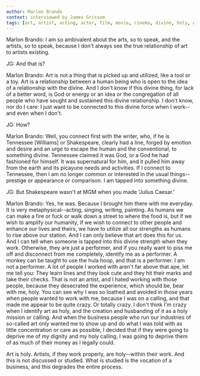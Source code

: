 ```yaml
---
author: Marlon Brando
context: interviewed by James Grissom
tags: [art, artist, acting, actor, film, movie, cinema, divine, holy, god, spiritual, purpose, calling]
---
```

Marlon Brando: I am so ambivalent about the arts, so to speak, and the artists, so to speak, because I don't always see the true relationship of art to artists existing.

JG: And that is?

Marlon Brando: Art is not a thing that is picked up and utilized, like a tool or a toy. Art is a relationship between a human being who is open to the idea of a relationship with the divine. And I don't know if this divine thing, for lack of a better word, is God or energy or an idea or the congregation of all people who have sought and sustained this divine relationship. I don't know, nor do I care: I just want to be connected to this divine force when I work--and even when I don't.

JG: How?

Marlon Brando: Well, you connect first with the writer, who, if he is Tennessee \[Williams] or Shakespeare, clearly had a line, forged by emotion and desire and an urge to escape the human and the conventional, to something divine. Tennessee claimed it was God, or a God he had fashioned for himself. It was supernatural for him, and it pulled him away from the earth and its picayune needs and activities. If I connect to Tennessee, then I am no longer common or interested in the usual things--prestige or appearance or comparison. I am tapped into something divine.

JG: But Shakespeare wasn't at MGM when you made 'Julius Caesar.'

Marlon Brando: Yes, he was. Because I brought him there with me everyday. It is very metaphysical--acting, singing, writing, painting. As humans we can make a fire or fuck or walk down a street to where the food is, but if we wish to amplify our humanity, if we wish to connect to other people and enhance our lives and theirs, we have to utilize all our strengths as humans to rise above our station. And I can only believe that art does this for us. And I can tell when someone is tapped into this divine strength when they work. Otherwise, they are just a performer, and if you really want to piss me off and disconnect from me completely, identify me as a performer. A monkey can be taught to use the hula hoop, and that is a performer. I am not a performer. A lot of people I worked with aren't far above that ape, let me tell you: They learn lines and they look cute and they hit their marks and take their checks. That is not an artist, and I hated working with those people, because they desecrated the experience, which should be, bear with me, holy. You can see why I was so loathed and avoided in those years when people wanted to work with me, because I was on a calling, and that made me appear to be quite crazy. Or totally crazy. I don't think I'm crazy when I identify art as holy, and the creation and husbanding of it as a holy mission or calling. And when the business people who run our industries of so-called art only wanted me to show up and do what I was told with as little concentration or care as possible, I decided that if they were going to deprive me of my dignity and my holy calling, I was going to deprive them of as much of their money as I legally could.

Art is holy. Artists, if they work properly, are holy--within their work. And this is not discussed or studied. What is studied is the vocation of a business, and this degrades the entire process.